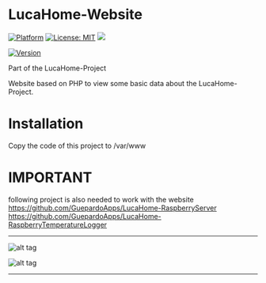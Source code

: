 # LucaHome-Website

[![Platform](https://img.shields.io/badge/platform-Raspberry-blue.svg)](https://www.raspberrypi.org/)
[![License: MIT](https://img.shields.io/badge/License-MIT-blue.svg)](https://opensource.org/licenses/MIT)
<a target="_blank" href="https://www.paypal.me/GuepardoApps" title="Donate using PayPal"><img src="https://img.shields.io/badge/paypal-donate-blue.svg" /></a>

[![Version](https://img.shields.io/badge/version-v5.2.0.180103-blue.svg)](https://github.com/GuepardoApps/LucaHome-Website)

Part of the LucaHome-Project

Website based on PHP to view some basic data about the LucaHome-Project.

# Installation
Copy the code of this project to /var/www

# IMPORTANT
following project is also needed to work with the website
https://github.com/GuepardoApps/LucaHome-RaspberryServer
https://github.com/GuepardoApps/LucaHome-RaspberryTemperatureLogger

---

![alt tag](https://github.com/GuepardoApps/LucaHome-Website/blob/master/screenshots/img001.png)

![alt tag](https://github.com/GuepardoApps/LucaHome-Website/blob/master/screenshots/img002.png)

---
